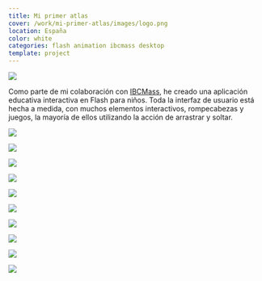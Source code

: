 ```yaml
---
title: Mi primer atlas
cover: /work/mi-primer-atlas/images/logo.png
location: España
color: white
categories: flash animation ibcmass desktop
template: project
---
```


![](/work/mi-primer-atlas/images/1.png)

Como parte de mi colaboración con [IBCMass](http://www.ibcmass.com/), he creado una aplicación educativa interactiva en Flash para niños. Toda la interfaz de usuario está hecha a medida, con muchos elementos interactivos, rompecabezas y juegos, la mayoría de ellos utilizando la acción de arrastrar y soltar.

![](/work/mi-primer-atlas/images/2.jpg)

![](/work/mi-primer-atlas/images/3.jpg)

![](/work/mi-primer-atlas/images/4.jpg)

![](/work/mi-primer-atlas/images/5.jpg)

![](/work/mi-primer-atlas/images/6.jpg)

![](/work/mi-primer-atlas/images/7.jpg)

![](/work/mi-primer-atlas/images/8.jpg)

![](/work/mi-primer-atlas/images/9.jpg)

![](/work/mi-primer-atlas/images/10.jpg)

![](/work/mi-primer-atlas/images/11.jpg)
